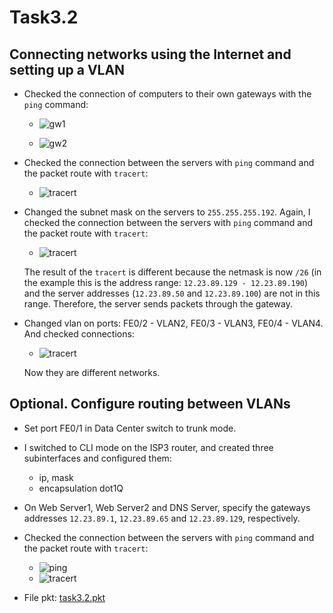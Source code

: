 # Task3.2

## Connecting networks using the Internet and setting up a VLAN

- Checked the connection of computers to their own gateways with the `ping` command:

  - ![gw1](assets/3.2.5.ping_gw1.png)

  - ![gw2](assets/3.2.5.ping_gw2.png)

- Checked the connection between the servers with `ping` command and the packet route with `tracert`:

  - ![tracert](assets/3.2.6.tracert.png)

- Changed the subnet mask on the servers to `255.255.255.192`.
Again, I checked the connection between the servers with `ping` command and the packet route with `tracert`:

  - ![tracert](assets/3.2.7.tracert.png)

  The result of the `tracert` is different because the netmask is now `/26` (in the example this is the address range: `12.23.89.129 - 12.23.89.190`) and the server addresses (`12.23.89.50` and `12.23.89.100`) are not in this range. Therefore, the server sends packets through the gateway.

- Changed vlan on ports: FE0/2 - VLAN2, FE0/3 - VLAN3, FE0/4 - VLAN4. And checked connections:

  - ![tracert](assets/3.2.10.tracert.png)
  
  Now they are different networks.

## Optional. Configure routing between VLANs

- Set port FE0/1 in Data Center switch to trunk mode.

- I switched to CLI mode on the ISP3 router, and created three subinterfaces and configured them:
  - ip, mask
  - encapsulation dot1Q

- On Web Server1, Web Server2 and DNS Server, specify the gateways addresses `12.23.89.1`, `12.23.89.65` and `12.23.89.129`, respectively.

- Checked the connection between the servers with `ping` command and the packet route with `tracert`:
  - ![ping](assets/3.2.16.ping.png)
  - ![tracert](assets/3.2.16.tracert.png)

- File pkt: [task3.2.pkt](task3.2.pkt)
